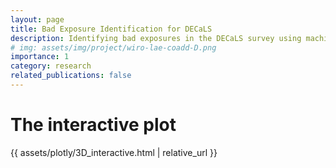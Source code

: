 ```yaml
---
layout: page
title: Bad Exposure Identification for DECaLS
description: Identifying bad exposures in the DECaLS survey using machine learning
# img: assets/img/project/wiro-lae-coadd-D.png
importance: 1
category: research
related_publications: false
---
```


# The interactive plot

{{ assets/plotly/3D_interactive.html | relative_url }}
